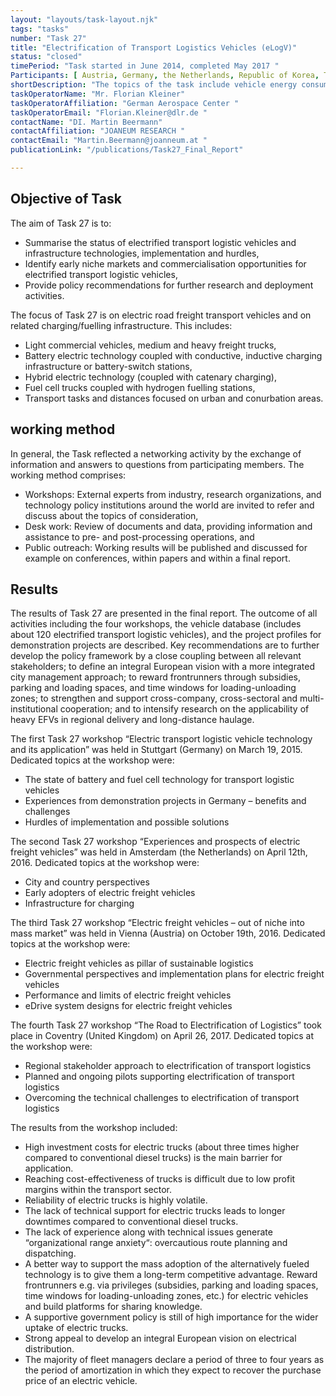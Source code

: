 ```yaml
---
layout: "layouts/task-layout.njk"
tags: "tasks"
number: "Task 27"
title: "Electrification of Transport Logistics Vehicles (eLogV)"
status: "closed"
timePeriod: "Task started in June 2014, completed May 2017 "
Participants: [ Austria, Germany, the Netherlands, Republic of Korea, Turkey, the United Kingdom ]
shortDescription: "The topics of the task include vehicle energy consumption, component costs, vehicle costs, total cost of ownership (TCO), and market penetration. "
taskOperatorName: "Mr. Florian Kleiner"
taskOperatorAffiliation: "German Aerospace Center "
taskOperatorEmail: "Florian.Kleiner@dlr.de "
contactName: "DI. Martin Beermann"
contactAffiliation: "JOANEUM RESEARCH "
contactEmail: "Martin.Beermann@joanneum.at "
publicationLink: "/publications/Task27_Final_Report"

---
```


## Objective of Task

The aim of Task 27 is to: 

- Summarise the status of electrified transport logistic vehicles and infrastructure technologies, implementation and hurdles, 
- Identify early niche markets and commercialisation opportunities for electrified transport logistic vehicles, 
- Provide policy recommendations for further research and deployment activities. 

The focus of Task 27 is on electric road freight transport vehicles and on related charging/fuelling infrastructure. This includes: 

- Light commercial vehicles, medium and heavy freight trucks, 
- Battery electric technology coupled with conductive, inductive charging infrastructure or battery-switch stations, 
- Hybrid electric technology (coupled with catenary charging), 
- Fuel cell trucks coupled with hydrogen fuelling stations, 
- Transport tasks and distances focused on urban and conurbation areas. 

## working method
In general, the Task reflected a networking activity by the exchange of information and answers to questions from participating members. The working method comprises: 

- Workshops: External experts from industry, research organizations, and technology policy institutions around the world are invited to refer and discuss about the topics of consideration, 
- Desk work: Review of documents and data, providing information and assistance to pre- and post-processing operations, and 
- Public outreach: Working results will be published and discussed for example on conferences, within papers and within a final report.  

## Results
The results of Task 27 are presented in the final report. The outcome of all activities including the four workshops, the vehicle database (includes about 120 electrified transport logistic vehicles), and the project profiles for demonstration projects are described. Key recommendations are to further develop the policy framework by a close coupling between all relevant stakeholders; to define an integral European vision with a more integrated city management approach; to reward frontrunners through subsidies, parking and loading spaces, and time windows for loading-unloading zones; to strengthen and support cross-company, cross-sectoral and multi-institutional cooperation; and to intensify research on the applicability of heavy EFVs in regional delivery and long-distance haulage.  

The first Task 27 workshop “Electric transport logistic vehicle technology and its application” was held in Stuttgart (Germany) on March 19, 2015. Dedicated topics at the workshop were: 

- The state of battery and fuel cell technology for transport logistic vehicles 
- Experiences from demonstration projects in Germany – benefits and challenges 
- Hurdles of implementation and possible solutions  

The second Task 27 workshop “Experiences and prospects of electric freight vehicles” was held in Amsterdam (the Netherlands) on April 12th, 2016. Dedicated topics at the workshop were: 

- City and country perspectives 
- Early adopters of electric freight vehicles 
- Infrastructure for charging  

The third Task 27 workshop “Electric freight vehicles – out of niche into mass market” was held in Vienna (Austria) on October 19th, 2016. Dedicated topics at the workshop were: 

- Electric freight vehicles as pillar of sustainable logistics 
- Governmental perspectives and implementation plans for electric freight vehicles 
- Performance and limits of electric freight vehicles 
- eDrive system designs for electric freight vehicles  

The fourth Task 27 workshop “The Road to Electrification of Logistics” took place in Coventry (United Kingdom) on April 26, 2017. Dedicated topics at the workshop were: 

- Regional stakeholder approach to electrification of transport logistics 
- Planned and ongoing pilots supporting electrification of transport logistics 
- Overcoming the technical challenges to electrification of transport logistics  

The results from the workshop included: 

- High investment costs for electric trucks (about three times higher compared to conventional diesel trucks) is the main barrier for application. 
- Reaching cost-effectiveness of trucks is difficult due to low profit margins within the transport sector. 
- Reliability of electric trucks is highly volatile. 
- The lack of technical support for electric trucks leads to longer downtimes compared to conventional diesel trucks. 
- The lack of experience along with technical issues generate “organizational range anxiety“: overcautious route planning and dispatching. 
- A better way to support the mass adoption of the alternatively fueled technology is to give them a long-term competitive advantage. Reward frontrunners e.g. via privileges (subsidies, parking and loading spaces, time windows for loading-unloading zones, etc.) for electric vehicles and build platforms for sharing knowledge. 
- A supportive government policy is still of high importance for the wider uptake of electric trucks. 
- Strong appeal to develop an integral European vision on electrical distribution. 
- The majority of fleet managers declare a period of three to four years as the period of amortization in which they expect to recover the purchase price of an electric vehicle.